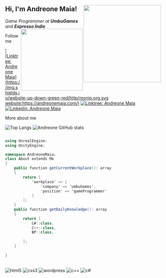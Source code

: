 <h2> Hi, I'm Andreone Maia! <img align='right' src="https://andreonemaia.com/wp-content/uploads/2022/08/logo-andv2.png" width="250"></h2> 

<p><em>Game Programmer at <b>UmbuGames</b> and <b>Expresso Índie</b> </br>
<img align='right' src="https://andreonemaia.com/wp-content/uploads/2022/07/avatar-adn.gif" width="200">
</em></p>

Follow me

[![Linktree: Andreone Maia](https://img.shields.io/website-up-down-green-red/http/monip.org.svg website:https://andreonemaia.com/)](https://andreonemaia.com/)
[![Linktree: Andreone Maia](https://img.shields.io/badge/linktree-39E09B?style=for-the-badge&logo=linktree&logoColor=white)](https://linktr.ee/andreonemaia)
[![Linkedin: Andreone Maia](https://img.shields.io/badge/LinkedIn-0077B5?style=for-the-badge&logo=linkedin&logoColor=white)](https://www.linkedin.com/in/andreone-maia/)

More about me

![Top Langs](https://github-readme-stats.vercel.app/api/top-langs/?username=andreonemaia&theme=dark)
![Andreone GitHub stats](https://github-readme-stats.vercel.app/api?username=andreonemaia&hide=contribs,prs&theme=dark&show_icons=true)

```c#

using UnrealEngine;
using UnityEngine;

namespace AndreoneMaia;
class About extends Me
{
    public function getCurrentWorkplace(): array
    {
        return [
            'workplace' => [
                'company' => 'umbuGames',
                'position' => 'gameProgrammer'         
            ]
        ];
    }
    public function getDailyKnowledge(): array
    {
        return [
            C#::class,
            C++::class,
            BP::class,
                        
        ];
    }
    
}
```
<div style ="display inline_block"></br>
    <img align="center" alt="html5" src="https://img.shields.io/badge/HTML5-E34F26?style=for-the-badge&logo=html5&logoColor=white"/>
    <img align="center" alt="css3" src="https://img.shields.io/badge/CSS3-1572B6?style=for-the-badge&logo=css3&logoColor=white"/>
    <img align="center" alt="wordpress" src="https://img.shields.io/badge/Wordpress-21759B?style=for-the-badge&logo=wordpress&logoColor=white"/>
    <img align="center" alt="c++" src="https://img.shields.io/badge/C%2B%2B-00599C?style=for-the-badge&logo=c%2B%2B&logoColor=white"/>
    <img align="center" alt="c#" src="https://img.shields.io/badge/C%23-239120?style=for-the-badge&logo=c-sharp&logoColor=white"/>
</div>


